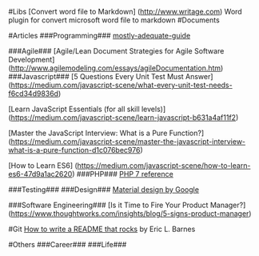 #Libs
[Convert word file to Markdown] (http://www.writage.com) Word plugin for convert microsoft word file to markdown
#Documents

#Articles
###Programming###
[mostly-adequate-guide](https://drboolean.gitbooks.io/mostly-adequate-guide/content/index.html)

###Agile###
[Agile/Lean Document Strategies for Agile Software Development] (http://www.agilemodeling.com/essays/agileDocumentation.htm)
###Javascript###
[5 Questions Every Unit Test Must Answer] (https://medium.com/javascript-scene/what-every-unit-test-needs-f6cd34d9836d)

[Learn JavaScript Essentials (for all skill levels)] (https://medium.com/javascript-scene/learn-javascript-b631a4af11f2)

[Master the JavaScript Interview: What is a Pure Function?] (https://medium.com/javascript-scene/master-the-javascript-interview-what-is-a-pure-function-d1c076bec976)

[How to Learn ES6] (https://medium.com/javascript-scene/how-to-learn-es6-47d9a1ac2620)
###PHP###
[PHP 7 reference](https://github.com/tpunt/PHP7-Reference)

###Testing###
###Design###
[Material design by Google](https://www.google.com/design/spec/material-design/introduction.html)

###Software Engineering###
[Is it Time to Fire Your Product Manager?] (https://www.thoughtworks.com/insights/blog/5-signs-product-manager)

#Git
[How to write a README that rocks](https://dotdev.co/how-to-write-a-readme-that-rocks-bc29f279611a) by Eric L. Barnes

#Others
###Career###
###Life###


